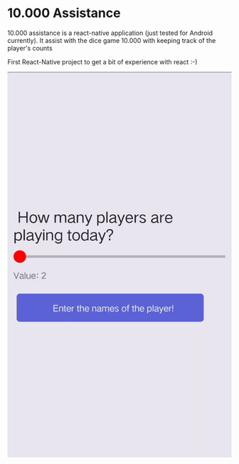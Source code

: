 # 10.000 Assistance

10.000 assistance is a react-native application (just tested for Android currently). It assist with the dice game 10.000 with keeping track of the player's counts

First React-Native project to get a bit of experience with react :-) 

![](preview.gif)
